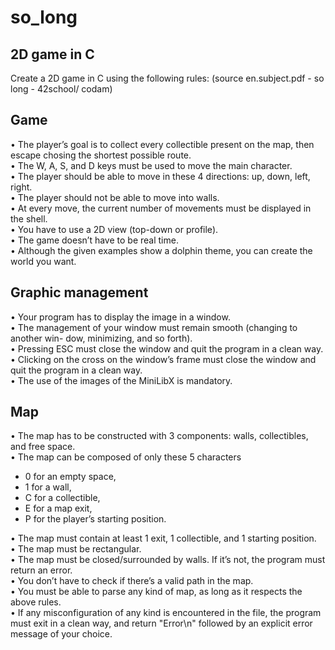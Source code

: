 # so_long
2D game in C
--------------
Create a 2D game in C using the following rules:
(source en.subject.pdf - so long - 42school/ codam)
## Game
• The player’s goal is to collect every collectible present on the map, then escape chosing the shortest possible route.\
• The W, A, S, and D keys must be used to move the main character.\
• The player should be able to move in these 4 directions: up, down, left, right.\
• The player should not be able to move into walls.\
• At every move, the current number of movements must be displayed in the shell. \
• You have to use a 2D view (top-down or profile).\
• The game doesn’t have to be real time.\
• Although the given examples show a dolphin theme, you can create the world you want.

## Graphic management
• Your program has to display the image in a window.\
• The management of your window must remain smooth (changing to another win-
  dow, minimizing, and so forth).\
• Pressing ESC must close the window and quit the program in a clean way.\
• Clicking on the cross on the window’s frame must close the window and quit the program in a clean way.\
• The use of the images of the MiniLibX is mandatory.

## Map
• The map has to be constructed with 3 components: walls, collectibles, and free
  space.\
• The map can be composed of only these 5 characters
<ul>
  <li>0 for an empty space,</li>
  <li>1 for a wall,</li>
  <li>C for a collectible,</li>
  <li>E for a map exit, </li>
  <li>P for the player’s starting position.</li>
</ul>
• The map must contain at least 1 exit, 1 collectible, and 1 starting position.<br/>
• The map must be rectangular.<br/>
• The map must be closed/surrounded by walls. If it’s not, the program must return an error.<br/>
• You don’t have to check if there’s a valid path in the map.<br/>
• You must be able to parse any kind of map, as long as it respects the above rules.<br/>
• If any misconfiguration of any kind is encountered in the file, the program must exit in a clean way, and return "Error\n" followed by an explicit error      
  message of your choice.
